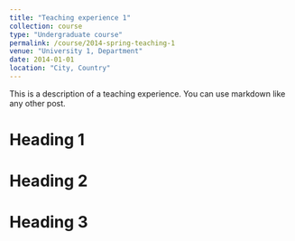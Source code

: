 ```yaml
---
title: "Teaching experience 1"
collection: course
type: "Undergraduate course"
permalink: /course/2014-spring-teaching-1
venue: "University 1, Department"
date: 2014-01-01
location: "City, Country"
---
```


This is a description of a teaching experience. You can use markdown like any other post.

Heading 1
======

Heading 2
======

Heading 3
======
